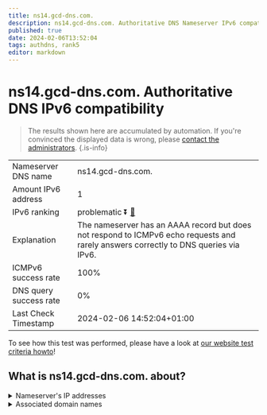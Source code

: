```yaml
---
title: ns14.gcd-dns.com.
description: ns14.gcd-dns.com. Authoritative DNS Nameserver IPv6 compatibility
published: true
date: 2024-02-06T13:52:04
tags: authdns, rank5
editor: markdown
---
```


# ns14.gcd-dns.com. Authoritative DNS IPv6 compatibility

> The results shown here are accumulated by automation. If you're convinced the displayed data is wrong, please [contact the administrators](/howto/chat). 
{.is-info}




|   |   |
| - | - |
| Nameserver DNS name | ns14.gcd-dns.com.
| Amount IPv6 address | 1
| IPv6 ranking | problematic :arrow_double_down: [🔗](/howto/ranking) |
| Explanation | The nameserver has an AAAA record but does not respond to ICMPv6 echo requests and rarely answers correctly to DNS queries via IPv6. |
| ICMPv6 success rate | 100%|
| DNS query success rate | 0% |
| Last Check Timestamp | 2024-02-06 14:52:04+01:00 |

To see how this test was performed, please have a look at [our website test criteria howto](/howto/testcriteria/authdns)!


## What is ns14.gcd-dns.com. about?




<details>
<summary>Nameserver's IP addresses</summary>

2603:5:22e3::38

</details>



<details>
<summary>Associated domain names</summary>

www.eli-lilly.com

</details>
